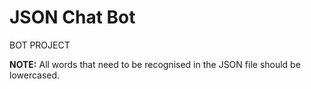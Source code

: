 # JSON Chat Bot
BOT PROJECT

**NOTE:** All words that need to be recognised in the JSON file should be lowercased.
